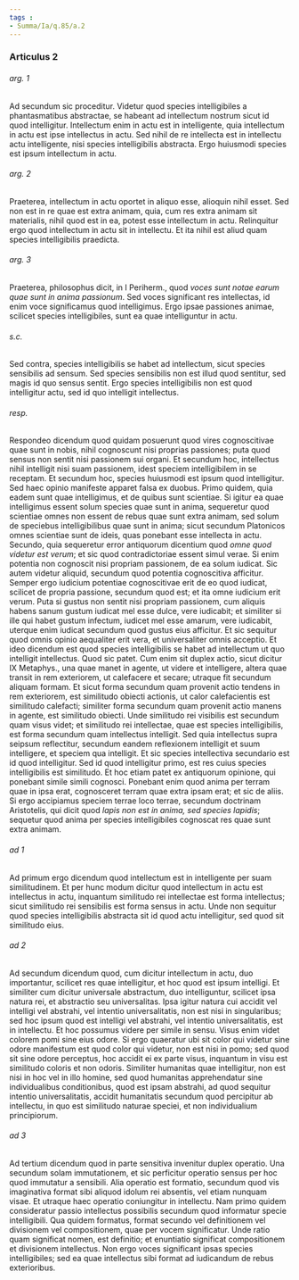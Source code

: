 ```yaml
---
tags : 
- Summa/Ia/q.85/a.2
---
```


### Articulus 2

###### arg. 1
Ad secundum sic proceditur. Videtur quod species intelligibiles a phantasmatibus abstractae, se habeant ad intellectum nostrum sicut id quod intelligitur. Intellectum enim in actu est in intelligente, quia intellectum in actu est ipse intellectus in actu. Sed nihil de re intellecta est in intellectu actu intelligente, nisi species intelligibilis abstracta. Ergo huiusmodi species est ipsum intellectum in actu.

###### arg. 2
Praeterea, intellectum in actu oportet in aliquo esse, alioquin nihil esset. Sed non est in re quae est extra animam, quia, cum res extra animam sit materialis, nihil quod est in ea, potest esse intellectum in actu. Relinquitur ergo quod intellectum in actu sit in intellectu. Et ita nihil est aliud quam species intelligibilis praedicta.

###### arg. 3
Praeterea, philosophus dicit, in I Periherm., quod *voces sunt notae earum quae sunt in anima passionum*. Sed voces significant res intellectas, id enim voce significamus quod intelligimus. Ergo ipsae passiones animae, scilicet species intelligibiles, sunt ea quae intelliguntur in actu.

###### s.c.
Sed contra, species intelligibilis se habet ad intellectum, sicut species sensibilis ad sensum. Sed species sensibilis non est illud quod sentitur, sed magis id quo sensus sentit. Ergo species intelligibilis non est quod intelligitur actu, sed id quo intelligit intellectus.

###### resp.
Respondeo dicendum quod quidam posuerunt quod vires cognoscitivae quae sunt in nobis, nihil cognoscunt nisi proprias passiones; puta quod sensus non sentit nisi passionem sui organi. Et secundum hoc, intellectus nihil intelligit nisi suam passionem, idest speciem intelligibilem in se receptam. Et secundum hoc, species huiusmodi est ipsum quod intelligitur. Sed haec opinio manifeste apparet falsa ex duobus. Primo quidem, quia eadem sunt quae intelligimus, et de quibus sunt scientiae. Si igitur ea quae intelligimus essent solum species quae sunt in anima, sequeretur quod scientiae omnes non essent de rebus quae sunt extra animam, sed solum de speciebus intelligibilibus quae sunt in anima; sicut secundum Platonicos omnes scientiae sunt de ideis, quas ponebant esse intellecta in actu. Secundo, quia sequeretur error antiquorum dicentium quod *omne quod videtur est verum*; et sic quod contradictoriae essent simul verae. Si enim potentia non cognoscit nisi propriam passionem, de ea solum iudicat. Sic autem videtur aliquid, secundum quod potentia cognoscitiva afficitur. Semper ergo iudicium potentiae cognoscitivae erit de eo quod iudicat, scilicet de propria passione, secundum quod est; et ita omne iudicium erit verum. Puta si gustus non sentit nisi propriam passionem, cum aliquis habens sanum gustum iudicat mel esse dulce, vere iudicabit; et similiter si ille qui habet gustum infectum, iudicet mel esse amarum, vere iudicabit, uterque enim iudicat secundum quod gustus eius afficitur. Et sic sequitur quod omnis opinio aequaliter erit vera, et universaliter omnis acceptio. Et ideo dicendum est quod species intelligibilis se habet ad intellectum ut quo intelligit intellectus. Quod sic patet. Cum enim sit duplex actio, sicut dicitur IX Metaphys., una quae manet in agente, ut videre et intelligere, altera quae transit in rem exteriorem, ut calefacere et secare; utraque fit secundum aliquam formam. Et sicut forma secundum quam provenit actio tendens in rem exteriorem, est similitudo obiecti actionis, ut calor calefacientis est similitudo calefacti; similiter forma secundum quam provenit actio manens in agente, est similitudo obiecti. Unde similitudo rei visibilis est secundum quam visus videt; et similitudo rei intellectae, quae est species intelligibilis, est forma secundum quam intellectus intelligit. Sed quia intellectus supra seipsum reflectitur, secundum eandem reflexionem intelligit et suum intelligere, et speciem qua intelligit. Et sic species intellectiva secundario est id quod intelligitur. Sed id quod intelligitur primo, est res cuius species intelligibilis est similitudo. Et hoc etiam patet ex antiquorum opinione, qui ponebant simile simili cognosci. Ponebant enim quod anima per terram quae in ipsa erat, cognosceret terram quae extra ipsam erat; et sic de aliis. Si ergo accipiamus speciem terrae loco terrae, secundum doctrinam Aristotelis, qui dicit quod *lapis non est in anima, sed species lapidis*; sequetur quod anima per species intelligibiles cognoscat res quae sunt extra animam.

###### ad 1
Ad primum ergo dicendum quod intellectum est in intelligente per suam similitudinem. Et per hunc modum dicitur quod intellectum in actu est intellectus in actu, inquantum similitudo rei intellectae est forma intellectus; sicut similitudo rei sensibilis est forma sensus in actu. Unde non sequitur quod species intelligibilis abstracta sit id quod actu intelligitur, sed quod sit similitudo eius.

###### ad 2
Ad secundum dicendum quod, cum dicitur intellectum in actu, duo importantur, scilicet res quae intelligitur, et hoc quod est ipsum intelligi. Et similiter cum dicitur universale abstractum, duo intelliguntur, scilicet ipsa natura rei, et abstractio seu universalitas. Ipsa igitur natura cui accidit vel intelligi vel abstrahi, vel intentio universalitatis, non est nisi in singularibus; sed hoc ipsum quod est intelligi vel abstrahi, vel intentio universalitatis, est in intellectu. Et hoc possumus videre per simile in sensu. Visus enim videt colorem pomi sine eius odore. Si ergo quaeratur ubi sit color qui videtur sine odore manifestum est quod color qui videtur, non est nisi in pomo; sed quod sit sine odore perceptus, hoc accidit ei ex parte visus, inquantum in visu est similitudo coloris et non odoris. Similiter humanitas quae intelligitur, non est nisi in hoc vel in illo homine, sed quod humanitas apprehendatur sine individualibus conditionibus, quod est ipsam abstrahi, ad quod sequitur intentio universalitatis, accidit humanitatis secundum quod percipitur ab intellectu, in quo est similitudo naturae speciei, et non individualium principiorum.

###### ad 3
Ad tertium dicendum quod in parte sensitiva invenitur duplex operatio. Una secundum solam immutationem, et sic perficitur operatio sensus per hoc quod immutatur a sensibili. Alia operatio est formatio, secundum quod vis imaginativa format sibi aliquod idolum rei absentis, vel etiam nunquam visae. Et utraque haec operatio coniungitur in intellectu. Nam primo quidem consideratur passio intellectus possibilis secundum quod informatur specie intelligibili. Qua quidem formatus, format secundo vel definitionem vel divisionem vel compositionem, quae per vocem significatur. Unde ratio quam significat nomen, est definitio; et enuntiatio significat compositionem et divisionem intellectus. Non ergo voces significant ipsas species intelligibiles; sed ea quae intellectus sibi format ad iudicandum de rebus exterioribus.

